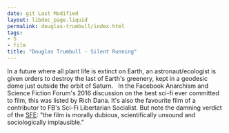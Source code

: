 ```yaml
---
date: git Last Modified
layout: libdoc_page.liquid
permalink: douglas-trumbull/index.html
tags:
- S
- film
title: "Douglas Trumbull - Silent Running"
---
```


In a future where all plant life is extinct on Earth, an  astronaut/ecologist is given orders to destroy the last of Earth's greenery,  kept in a geodesic dome just outside the orbit of Saturn.
 
In the Facebook Anarchism and Science Fiction Forum's 2016  discussion on the best sci-fi ever committed to film, this was listed by Rich  Dana. It's also the favourite film of a contributor to FB's Sci-Fi Libertarian  Socialist. But note the damning verdict of the <a href="http://www.sf-encyclopedia.com/entry/silent_running">SFE</a>: "the film  is morally dubious, scientifically unsound and sociologically implausible."